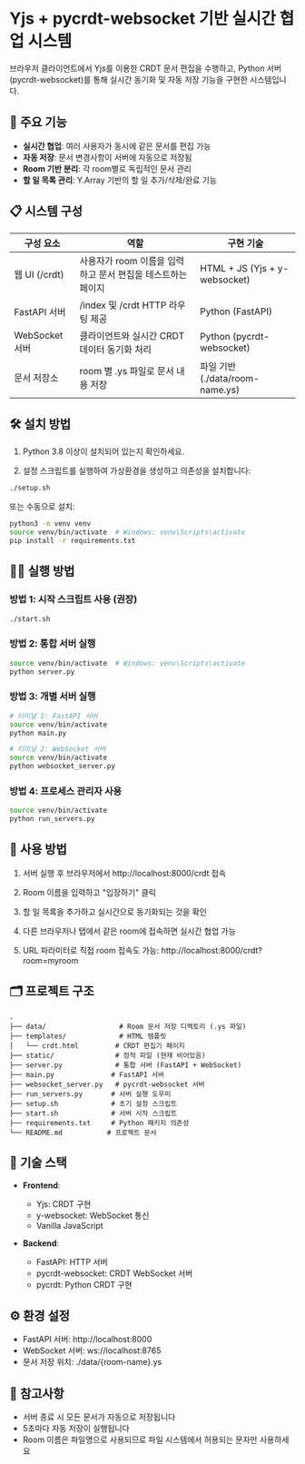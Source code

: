 # Yjs + pycrdt-websocket 기반 실시간 협업 시스템

브라우저 클라이언트에서 Yjs를 이용한 CRDT 문서 편집을 수행하고, Python 서버(pycrdt-websocket)를 통해 실시간 동기화 및 자동 저장 기능을 구현한 시스템입니다.

## 🚀 주요 기능

- **실시간 협업**: 여러 사용자가 동시에 같은 문서를 편집 가능
- **자동 저장**: 문서 변경사항이 서버에 자동으로 저장됨
- **Room 기반 분리**: 각 room별로 독립적인 문서 관리
- **할 일 목록 관리**: Y.Array 기반의 할 일 추가/삭제/완료 기능

## 📋 시스템 구성

| 구성 요소 | 역할 | 구현 기술 |
|----------|------|----------|
| 웹 UI (/crdt) | 사용자가 room 이름을 입력하고 문서 편집을 테스트하는 페이지 | HTML + JS (Yjs + y-websocket) |
| FastAPI 서버 | /index 및 /crdt HTTP 라우팅 제공 | Python (FastAPI) |
| WebSocket 서버 | 클라이언트와 실시간 CRDT 데이터 동기화 처리 | Python (pycrdt-websocket) |
| 문서 저장소 | room 별 .ys 파일로 문서 내용 저장 | 파일 기반 (./data/room-name.ys) |

## 🛠️ 설치 방법

1. Python 3.8 이상이 설치되어 있는지 확인하세요.

2. 설정 스크립트를 실행하여 가상환경을 생성하고 의존성을 설치합니다:
```bash
./setup.sh
```

또는 수동으로 설치:
```bash
python3 -m venv venv
source venv/bin/activate  # Windows: venv\Scripts\activate
pip install -r requirements.txt
```

## 🏃‍♂️ 실행 방법

### 방법 1: 시작 스크립트 사용 (권장)
```bash
./start.sh
```

### 방법 2: 통합 서버 실행
```bash
source venv/bin/activate  # Windows: venv\Scripts\activate
python server.py
```

### 방법 3: 개별 서버 실행
```bash
# 터미널 1: FastAPI 서버
source venv/bin/activate
python main.py

# 터미널 2: WebSocket 서버
source venv/bin/activate
python websocket_server.py
```

### 방법 4: 프로세스 관리자 사용
```bash
source venv/bin/activate
python run_servers.py
```

## 📖 사용 방법

1. 서버 실행 후 브라우저에서 http://localhost:8000/crdt 접속

2. Room 이름을 입력하고 "입장하기" 클릭

3. 할 일 목록을 추가하고 실시간으로 동기화되는 것을 확인

4. 다른 브라우저나 탭에서 같은 room에 접속하면 실시간 협업 가능

5. URL 파라미터로 직접 room 접속도 가능: http://localhost:8000/crdt?room=myroom

## 🗂️ 프로젝트 구조

```
.
├── data/                  # Room 문서 저장 디렉토리 (.ys 파일)
├── templates/             # HTML 템플릿
│   └── crdt.html         # CRDT 편집기 페이지
├── static/               # 정적 파일 (현재 비어있음)
├── server.py             # 통합 서버 (FastAPI + WebSocket)
├── main.py              # FastAPI 서버
├── websocket_server.py   # pycrdt-websocket 서버
├── run_servers.py       # 서버 실행 도우미
├── setup.sh             # 초기 설정 스크립트
├── start.sh             # 서버 시작 스크립트
├── requirements.txt     # Python 패키지 의존성
└── README.md           # 프로젝트 문서
```

## 🔧 기술 스택

- **Frontend**: 
  - Yjs: CRDT 구현
  - y-websocket: WebSocket 통신
  - Vanilla JavaScript

- **Backend**:
  - FastAPI: HTTP 서버
  - pycrdt-websocket: CRDT WebSocket 서버
  - pycrdt: Python CRDT 구현

## ⚙️ 환경 설정

- FastAPI 서버: http://localhost:8000
- WebSocket 서버: ws://localhost:8765
- 문서 저장 위치: ./data/{room-name}.ys

## 📝 참고사항

- 서버 종료 시 모든 문서가 자동으로 저장됩니다
- 5초마다 자동 저장이 실행됩니다
- Room 이름은 파일명으로 사용되므로 파일 시스템에서 허용되는 문자만 사용하세요